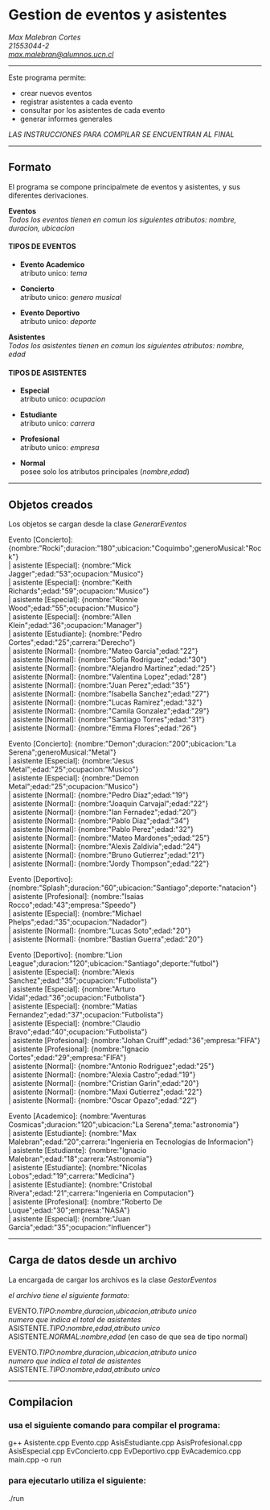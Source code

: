 
# Gestion de eventos y asistentes 

*Max Malebran Cortes  
21553044-2  
max.malebran@alumnos.ucn.cl*  
___
Este programa permite:
 - crear nuevos eventos
 - registrar asistentes a cada evento
 - consultar por los asistentes de cada evento
 - generar informes generales  

*LAS INSTRUCCIONES PARA COMPILAR SE ENCUENTRAN AL FINAL*
___
## Formato

El programa se compone principalmete de eventos y asistentes, y sus diferentes derivaciones. 

**Eventos**  
*Todos los eventos tienen en comun los siguientes atributos: nombre, duracion, ubicacion*  

#### TIPOS DE EVENTOS
- **Evento Academico**  
  atributo unico: *tema*

- **Concierto**  
  atributo unico: *genero musical*

- **Evento Deportivo**  
  atributo unico: *deporte*

**Asistentes**  
*Todos los asistentes tienen en comun los siguientes atributos: nombre, edad*

#### TIPOS DE ASISTENTES
- **Especial**  
  atributo unico: *ocupacion*  
    
- **Estudiante**  
  atributo unico: *carrera*  
    
- **Profesional**  
  atributo unico: *empresa*  
    
- **Normal**  
  posee solo los atributos principales (*nombre*,*edad*)  


___
## Objetos creados

Los objetos se cargan desde la clase *GenerarEventos*  

Evento [Concierto]: {nombre:"Rocki";duracion:"180";ubicacion:"Coquimbo";generoMusical:"Rock"}  
| asistente [Especial]: {nombre:"Mick Jagger";edad:"53";ocupacion:"Musico"}  
| asistente [Especial]: {nombre:"Keith Richards";edad:"59";ocupacion:"Musico"}  
| asistente [Especial]: {nombre:"Ronnie Wood";edad:"55";ocupacion:"Musico"}  
| asistente [Especial]: {nombre:"Allen Klein";edad:"36";ocupacion:"Manager"}  
| asistente [Estudiante]: {nombre:"Pedro Cortes";edad:"25";carrera:"Derecho"}  
| asistente [Normal]: {nombre:"Mateo Garcia";edad:"22"}  
| asistente [Normal]: {nombre:"Sofia Rodriguez";edad:"30"}  
| asistente [Normal]: {nombre:"Alejandro Martinez";edad:"25"}  
| asistente [Normal]: {nombre:"Valentina Lopez";edad:"28"}  
| asistente [Normal]: {nombre:"Juan Perez";edad:"35"}  
| asistente [Normal]: {nombre:"Isabella Sanchez";edad:"27"}  
| asistente [Normal]: {nombre:"Lucas Ramirez";edad:"32"}  
| asistente [Normal]: {nombre:"Camila Gonzalez";edad:"29"}  
| asistente [Normal]: {nombre:"Santiago Torres";edad:"31"}  
| asistente [Normal]: {nombre:"Emma Flores";edad:"26"}  

Evento [Concierto]: {nombre:"Demon";duracion:"200";ubicacion:"La Serena";generoMusical:"Metal"}  
| asistente [Especial]: {nombre:"Jesus Metal";edad:"25";ocupacion:"Musico"}  
| asistente [Especial]: {nombre:"Demon Metal";edad:"25";ocupacion:"Musico"}  
| asistente [Normal]: {nombre:"Pedro Diaz";edad:"19"}  
| asistente [Normal]: {nombre:"Joaquin Carvajal";edad:"22"}  
| asistente [Normal]: {nombre:"Ian Fernadez";edad:"20"}  
| asistente [Normal]: {nombre:"Pablo Diaz";edad:"34"}  
| asistente [Normal]: {nombre:"Pablo Perez";edad:"32"}  
| asistente [Normal]: {nombre:"Mateo Mardones";edad:"25"}  
| asistente [Normal]: {nombre:"Alexis Zaldivia";edad:"24"}  
| asistente [Normal]: {nombre:"Bruno Gutierrez";edad:"21"}  
| asistente [Normal]: {nombre:"Jordy Thompson";edad:"22"}  

Evento [Deportivo]: {nombre:"Splash";duracion:"60";ubicacion:"Santiago";deporte:"natacion"}  
| asistente [Profesional]: {nombre:"Isaias Rocco";edad:"43";empresa:"Speedo"}  
| asistente [Especial]: {nombre:"Michael Phelps";edad:"35";ocupacion:"Nadador"}  
| asistente [Normal]: {nombre:"Lucas Soto";edad:"20"}  
| asistente [Normal]: {nombre:"Bastian Guerra";edad:"20"}  

Evento [Deportivo]: {nombre:"Lion League";duracion:"120";ubicacion:"Santiago";deporte:"futbol"}  
| asistente [Especial]: {nombre:"Alexis Sanchez";edad:"35";ocupacion:"Futbolista"}  
| asistente [Especial]: {nombre:"Arturo Vidal";edad:"36";ocupacion:"Futbolista"}  
| asistente [Especial]: {nombre:"Matias Fernandez";edad:"37";ocupacion:"Futbolista"}  
| asistente [Especial]: {nombre:"Claudio Bravo";edad:"40";ocupacion:"Futbolista"}  
| asistente [Profesional]: {nombre:"Johan Cruiff";edad:"36";empresa:"FIFA"}  
| asistente [Profesional]: {nombre:"Ignacio Cortes";edad:"29";empresa:"FIFA"}  
| asistente [Normal]: {nombre:"Antonio Rodriguez";edad:"25"}  
| asistente [Normal]: {nombre:"Alexia Castro";edad:"19"}  
| asistente [Normal]: {nombre:"Cristian Garin";edad:"20"}  
| asistente [Normal]: {nombre:"Maxi Gutierrez";edad:"22"}  
| asistente [Normal]: {nombre:"Oscar Opazo";edad:"22"}  

Evento [Academico]: {nombre:"Aventuras Cosmicas";duracion:"120";ubicacion:"La Serena";tema:"astronomia"}  
| asistente [Estudiante]: {nombre:"Max Malebran";edad:"20";carrera:"Ingenieria en Tecnologias de Informacion"}  
| asistente [Estudiante]: {nombre:"Ignacio Malebran";edad:"18";carrera:"Astronomia"}  
| asistente [Estudiante]: {nombre:"Nicolas Lobos";edad:"19";carrera:"Medicina"}  
| asistente [Estudiante]: {nombre:"Cristobal Rivera";edad:"21";carrera:"Ingenieria en Computacion"}  
| asistente [Profesional]: {nombre:"Roberto De Luque";edad:"30";empresa:"NASA"}  
| asistente [Especial]: {nombre:"Juan Garcia";edad:"35";ocupacion:"Influencer"}  

___
## Carga de datos desde un archivo

La encargada de cargar los archivos es la clase *GestorEventos*

*el archivo tiene el siguiente formato:*

EVENTO.*TIPO*:*nombre*,*duracion*,*ubicacion*,*atributo unico*  
*numero que indica el total de asistentes*  
ASISTENTE.*TIPO*:*nombre*,*edad*,*atributo unico*  
ASISTENTE.*NORMAL*:*nombre*,*edad* (en caso de que sea de tipo normal)  

EVENTO.*TIPO*:*nombre*,*duracion*,*ubicacion*,*atributo unico*  
*numero que indica el total de asistentes*  
ASISTENTE.*TIPO*:*nombre*,*edad*,*atributo unico*  



___
## Compilacion
### usa el siguiente comando para compilar el programa:

g++ Asistente.cpp Evento.cpp AsisEstudiante.cpp AsisProfesional.cpp AsisEspecial.cpp EvConcierto.cpp EvDeportivo.cpp EvAcademico.cpp main.cpp -o run

### para ejecutarlo utiliza el siguiente:

./run 
